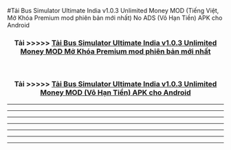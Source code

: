 #Tải Bus Simulator Ultimate India v1.0.3 Unlimited Money  MOD (Tiếng Việt, Mở Khóa Premium mod phiên bản mới nhất) No ADS (Vô Hạn Tiền) APK cho Android



<div align="center">
<h3>Tải >>>>> <a href="https://roarman.web.app/?vt=Bus Simulator Ultimate India v1.0.3 Unlimited Money ">Tải Bus Simulator Ultimate India v1.0.3 Unlimited Money  MOD Mở Khóa Premium mod phiên bản mới nhất</a></h3><br>

<h3>Tải >>>>> <a href="https://roarman.web.app/?vt=Bus Simulator Ultimate India v1.0.3 Unlimited Money ">Tải Bus Simulator Ultimate India v1.0.3 Unlimited Money  MOD (Vô Hạn Tiền) APK cho Android</a></h3>
</div>


----------------------------------------------------------

----------------------------------------------------------

----------------------------------------------------------

----------------------------------------------------------

----------------------------------------------------------

----------------------------------------------------------

----------------------------------------------------------

